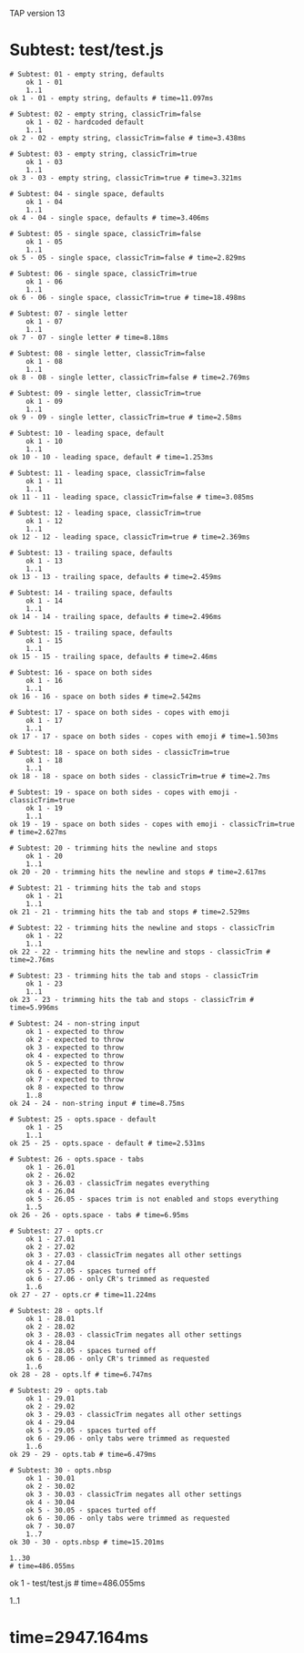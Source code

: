 TAP version 13
# Subtest: test/test.js
    # Subtest: 01 - empty string, defaults
        ok 1 - 01
        1..1
    ok 1 - 01 - empty string, defaults # time=11.097ms
    
    # Subtest: 02 - empty string, classicTrim=false
        ok 1 - 02 - hardcoded default
        1..1
    ok 2 - 02 - empty string, classicTrim=false # time=3.438ms
    
    # Subtest: 03 - empty string, classicTrim=true
        ok 1 - 03
        1..1
    ok 3 - 03 - empty string, classicTrim=true # time=3.321ms
    
    # Subtest: 04 - single space, defaults
        ok 1 - 04
        1..1
    ok 4 - 04 - single space, defaults # time=3.406ms
    
    # Subtest: 05 - single space, classicTrim=false
        ok 1 - 05
        1..1
    ok 5 - 05 - single space, classicTrim=false # time=2.829ms
    
    # Subtest: 06 - single space, classicTrim=true
        ok 1 - 06
        1..1
    ok 6 - 06 - single space, classicTrim=true # time=18.498ms
    
    # Subtest: 07 - single letter
        ok 1 - 07
        1..1
    ok 7 - 07 - single letter # time=8.18ms
    
    # Subtest: 08 - single letter, classicTrim=false
        ok 1 - 08
        1..1
    ok 8 - 08 - single letter, classicTrim=false # time=2.769ms
    
    # Subtest: 09 - single letter, classicTrim=true
        ok 1 - 09
        1..1
    ok 9 - 09 - single letter, classicTrim=true # time=2.58ms
    
    # Subtest: 10 - leading space, default
        ok 1 - 10
        1..1
    ok 10 - 10 - leading space, default # time=1.253ms
    
    # Subtest: 11 - leading space, classicTrim=false
        ok 1 - 11
        1..1
    ok 11 - 11 - leading space, classicTrim=false # time=3.085ms
    
    # Subtest: 12 - leading space, classicTrim=true
        ok 1 - 12
        1..1
    ok 12 - 12 - leading space, classicTrim=true # time=2.369ms
    
    # Subtest: 13 - trailing space, defaults
        ok 1 - 13
        1..1
    ok 13 - 13 - trailing space, defaults # time=2.459ms
    
    # Subtest: 14 - trailing space, defaults
        ok 1 - 14
        1..1
    ok 14 - 14 - trailing space, defaults # time=2.496ms
    
    # Subtest: 15 - trailing space, defaults
        ok 1 - 15
        1..1
    ok 15 - 15 - trailing space, defaults # time=2.46ms
    
    # Subtest: 16 - space on both sides
        ok 1 - 16
        1..1
    ok 16 - 16 - space on both sides # time=2.542ms
    
    # Subtest: 17 - space on both sides - copes with emoji
        ok 1 - 17
        1..1
    ok 17 - 17 - space on both sides - copes with emoji # time=1.503ms
    
    # Subtest: 18 - space on both sides - classicTrim=true
        ok 1 - 18
        1..1
    ok 18 - 18 - space on both sides - classicTrim=true # time=2.7ms
    
    # Subtest: 19 - space on both sides - copes with emoji - classicTrim=true
        ok 1 - 19
        1..1
    ok 19 - 19 - space on both sides - copes with emoji - classicTrim=true # time=2.627ms
    
    # Subtest: 20 - trimming hits the newline and stops
        ok 1 - 20
        1..1
    ok 20 - 20 - trimming hits the newline and stops # time=2.617ms
    
    # Subtest: 21 - trimming hits the tab and stops
        ok 1 - 21
        1..1
    ok 21 - 21 - trimming hits the tab and stops # time=2.529ms
    
    # Subtest: 22 - trimming hits the newline and stops - classicTrim
        ok 1 - 22
        1..1
    ok 22 - 22 - trimming hits the newline and stops - classicTrim # time=2.76ms
    
    # Subtest: 23 - trimming hits the tab and stops - classicTrim
        ok 1 - 23
        1..1
    ok 23 - 23 - trimming hits the tab and stops - classicTrim # time=5.996ms
    
    # Subtest: 24 - non-string input
        ok 1 - expected to throw
        ok 2 - expected to throw
        ok 3 - expected to throw
        ok 4 - expected to throw
        ok 5 - expected to throw
        ok 6 - expected to throw
        ok 7 - expected to throw
        ok 8 - expected to throw
        1..8
    ok 24 - 24 - non-string input # time=8.75ms
    
    # Subtest: 25 - opts.space - default
        ok 1 - 25
        1..1
    ok 25 - 25 - opts.space - default # time=2.531ms
    
    # Subtest: 26 - opts.space - tabs
        ok 1 - 26.01
        ok 2 - 26.02
        ok 3 - 26.03 - classicTrim negates everything
        ok 4 - 26.04
        ok 5 - 26.05 - spaces trim is not enabled and stops everything
        1..5
    ok 26 - 26 - opts.space - tabs # time=6.95ms
    
    # Subtest: 27 - opts.cr
        ok 1 - 27.01
        ok 2 - 27.02
        ok 3 - 27.03 - classicTrim negates all other settings
        ok 4 - 27.04
        ok 5 - 27.05 - spaces turned off
        ok 6 - 27.06 - only CR's trimmed as requested
        1..6
    ok 27 - 27 - opts.cr # time=11.224ms
    
    # Subtest: 28 - opts.lf
        ok 1 - 28.01
        ok 2 - 28.02
        ok 3 - 28.03 - classicTrim negates all other settings
        ok 4 - 28.04
        ok 5 - 28.05 - spaces turned off
        ok 6 - 28.06 - only CR's trimmed as requested
        1..6
    ok 28 - 28 - opts.lf # time=6.747ms
    
    # Subtest: 29 - opts.tab
        ok 1 - 29.01
        ok 2 - 29.02
        ok 3 - 29.03 - classicTrim negates all other settings
        ok 4 - 29.04
        ok 5 - 29.05 - spaces turted off
        ok 6 - 29.06 - only tabs were trimmed as requested
        1..6
    ok 29 - 29 - opts.tab # time=6.479ms
    
    # Subtest: 30 - opts.nbsp
        ok 1 - 30.01
        ok 2 - 30.02
        ok 3 - 30.03 - classicTrim negates all other settings
        ok 4 - 30.04
        ok 5 - 30.05 - spaces turted off
        ok 6 - 30.06 - only tabs were trimmed as requested
        ok 7 - 30.07
        1..7
    ok 30 - 30 - opts.nbsp # time=15.201ms
    
    1..30
    # time=486.055ms
ok 1 - test/test.js # time=486.055ms

1..1
# time=2947.164ms
